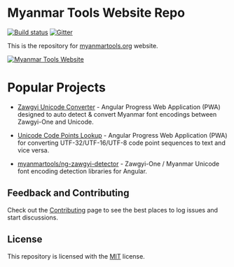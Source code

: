 # Myanmar Tools Website Repo

[![Build status](https://ci.appveyor.com/api/projects/status/2sy0wyr2pkeu4jsg?svg=true)](https://ci.appveyor.com/project/admindagonmetriccom/myanmar-tools)
[![Gitter](https://badges.gitter.im/myanmartools/community.svg)](https://gitter.im/myanmartools/community?utm_source=badge&utm_medium=badge&utm_campaign=pr-badge)

This is the repository for [myanmartools.org](https://myanmartools.org) website.

[![Myanmar Tools Website](https://myanmartools.org/assets/images/appicons/v1/android/android-launchericon-192x192.png)](https://myanmartools.org)

# Popular Projects

- [Zawgyi Unicode Converter](https://github.com/myanmartools/zawgyi-unicode-converter-angular-pwa) - Angular Progress Web Application (PWA) designed to auto detect & convert Myanmar font encodings between Zawgyi-One and Unicode.

- [Unicode Code Points Lookup](https://github.com/myanmartools/unicode-code-points-lookup-angular-pwa) - Angular Progress Web Application (PWA) for converting UTF-32/UTF-16/UTF-8 code point sequences to text and vice versa.

- [myanmartools/ng-zawgyi-detector](https://github.com/myanmartools/ng-zawgyi-detector) - Zawgyi-One / Myanmar Unicode font encoding detection libraries for Angular.

## Feedback and Contributing

Check out the [Contributing](https://github.com/myanmartools/Myanmar-Tools/blob/master/CONTRIBUTING.md) page to see the best places to log issues and start discussions.

## License

This repository is licensed with the [MIT](https://github.com/myanmartools/Myanmar-Tools/blob/master/LICENSE) license.
